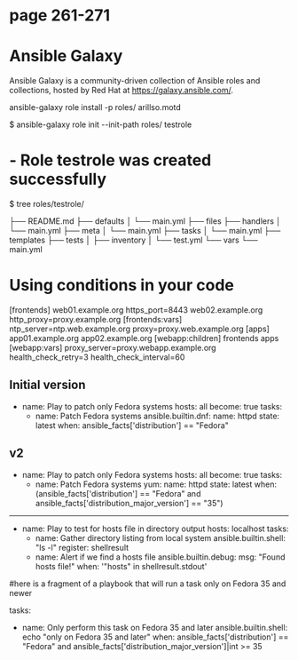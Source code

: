 # page 261-271
# Ansible Galaxy
Ansible Galaxy is a community-driven collection of Ansible roles
and collections, hosted by Red Hat at https://galaxy.ansible.com/.

ansible-galaxy role install -p roles/ arillso.motd

$ ansible-galaxy role init --init-path roles/ testrole
# - Role testrole was created successfully
$ tree roles/testrole/

├── README.md
├── defaults
│   └── main.yml
├── files
├── handlers
│   └── main.yml
├── meta
│   └── main.yml
├── tasks
│   └── main.yml
├── templates
├── tests
│   ├── inventory
│   └── test.yml
└── vars
    └── main.yml

# Using conditions in your code

[frontends]
web01.example.org https_port=8443
web02.example.org http_proxy=proxy.example.org
[frontends:vars]
ntp_server=ntp.web.example.org
proxy=proxy.web.example.org
[apps]
app01.example.org
app02.example.org
[webapp:children]
frontends
apps
[webapp:vars]
proxy_server=proxy.webapp.example.org
health_check_retry=3
health_check_interval=60

Initial version
---
- name: Play to patch only Fedora systems
  hosts: all
  become: true
  tasks:
  - name: Patch Fedora systems
      ansible.builtin.dnf:
        name: httpd
        state: latest
      when: ansible_facts['distribution'] == "Fedora"

v2
---
- name: Play to patch only Fedora systems
  hosts: all
  become: true
  tasks:
    - name: Patch Fedora systems
      yum:
        name: httpd
        state: latest
      when: (ansible_facts['distribution'] == "Fedora" and ansible_facts['distribution_major_version'] == "35")


---
- name: Play to test for hosts file in directory output
  hosts: localhost
  tasks:
    - name: Gather directory listing from local system
      ansible.builtin.shell: "ls -l"
      register: shellresult
    - name: Alert if we find a hosts file
      ansible.builtin.debug:
        msg: "Found hosts file!"
      when: '"hosts" in shellresult.stdout'

#here is a fragment of a playbook that will run a task only on Fedora 35 and newer

tasks:
- name: Only perform this task on Fedora 35 and later
  ansible.builtin.shell: echo "only on Fedora 35 and later"
  when: ansible_facts['distribution'] == "Fedora" and ansible_facts['distribution_major_version']|int >= 35


